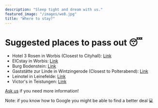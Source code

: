 ```yaml
---
description: "Sleep tight and dream with us."
featured_image: "/images/we8.jpg"
title: "Where to stay?"
---
```



# Suggested places to pass out :sleeping:

- Hotel 3 Rosen in Worbis (Closest to Cityhall): [Link](https://www.3rosen.de/)
- EICstay in Worbis: [Link](https://www.booking.com/hotel/de/work-amp-sleep-boardinghouse.de.html?aid=301584&label=worbis-UNbdK4vAzbaDS5xD1vijdgS388170903546%3Apl%3Ata%3Ap12%3Ap2260.000%3Aac%3Aap%3Aneg%3Afi%3Atiaud-146342138710%3Akwd-18917110381%3Alp9061157%3Ali%3Adec%3Adm%3Appccp%3DUmFuZG9tSVYkc2RlIyh9YUNMGHk8cZwooeZEiCfXj4k&sid=fdf08eadac928d25200edb0d4f5c20f1&dest_id=-1890907;dest_type=city;dist=0;group_adults=2;group_children=0;hapos=1;hpos=1;no_rooms=1;req_adults=2;req_children=0;room1=A%2CA;sb_price_type=total;sr_order=popularity;srepoch=1678024571;srpvid=1f8e61fc064101ea;type=total;ucfs=1&#map_closed)
- Burg Bodenstein: [Link](https://www.burg-bodenstein.de/uebernachten-urlaub-burg/)
- Gaststätte zur Linde in Wintzingerode (Closest to Polterabend): [Link](https://www.leinefelde-worbis.de/tourismusfreizeit/ueber-nacht/pensionen-gasthoefe/gasthof-pension-zur-linde-wintzingerode/)
- Leinotel in Leinefelde: [Link](https://www.booking.com/hotel/de/leinotel.de.html?aid=301584&label=worbis-UNbdK4vAzbaDS5xD1vijdgS388170903546%3Apl%3Ata%3Ap12%3Ap2260.000%3Aac%3Aap%3Aneg%3Afi%3Atiaud-146342138710%3Akwd-18917110381%3Alp9061157%3Ali%3Adec%3Adm%3Appccp%3DUmFuZG9tSVYkc2RlIyh9YUNMGHk8cZwooeZEiCfXj4k&sid=fdf08eadac928d25200edb0d4f5c20f1&dest_id=-1890907;dest_type=city;dist=0;group_adults=2;group_children=0;hapos=12;hpos=12;no_rooms=1;req_adults=2;req_children=0;room1=A%2CA;sb_price_type=total;sr_order=popularity;srepoch=1678024571;srpvid=1f8e61fc064101ea;type=total;ucfs=1&#hotelTmpl)
- Victor's in Teistungen: [Link](https://www.booking.com/hotel/de/victor-s-residenz.de.html?aid=301584&label=worbis-UNbdK4vAzbaDS5xD1vijdgS388170903546%3Apl%3Ata%3Ap12%3Ap2260.000%3Aac%3Aap%3Aneg%3Afi%3Atiaud-146342138710%3Akwd-18917110381%3Alp9061157%3Ali%3Adec%3Adm%3Appccp%3DUmFuZG9tSVYkc2RlIyh9YUNMGHk8cZwooeZEiCfXj4k&sid=fdf08eadac928d25200edb0d4f5c20f1&dest_id=-1890907;dest_type=city;dist=0;group_adults=2;group_children=0;hapos=23;hpos=23;no_rooms=1;req_adults=2;req_children=0;room1=A%2CA;sb_price_type=total;sr_order=popularity;srepoch=1678024571;srpvid=1f8e61fc064101ea;type=total;ucfs=1&#hotelTmpl)  

[Ask us](/contact) if you need more information!

Note: if you know how to Google you might be able to find a better deal :computer: